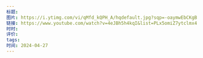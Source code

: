 ```yaml
---
标题: 
图片: https://i.ytimg.com/vi/qMfd_kQPH_A/hqdefault.jpg?sqp=-oaymwEbCKgBEF5IVfKriqkDDggBFQAAiEIYAXABwAEG&rs=AOn4CLAbSGrTzhLASM7rlbrpIDVvO47d_g
链接: https://www.youtube.com/watch?v=4eJBh5h4kqI&list=PLx5omiZ7ytclmx4uOZ5k-0AMR1wlbLY81&index=6&pp=iAQB
时时: 
评价: 
tags: 
时间: 2024-04-27
---
```


